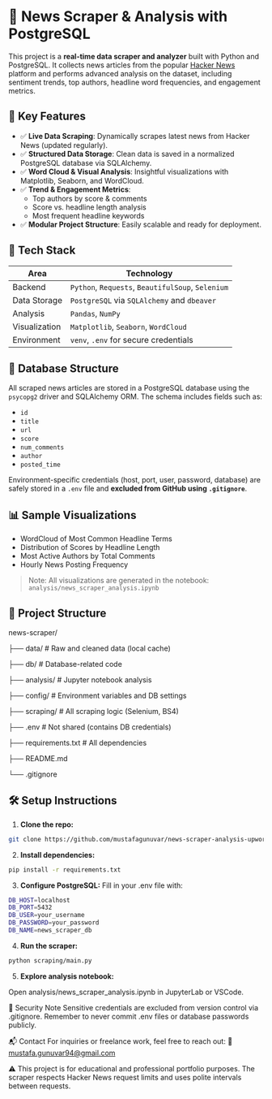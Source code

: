 # 📰 News Scraper & Analysis with PostgreSQL

This project is a **real-time data scraper and analyzer** built with Python and PostgreSQL. It collects news articles from the popular [Hacker News](https://news.ycombinator.com/) platform and performs advanced analysis on the dataset, including sentiment trends, top authors, headline word frequencies, and engagement metrics.

## 🚀 Key Features

- ✅ **Live Data Scraping**: Dynamically scrapes latest news from Hacker News (updated regularly).
- ✅ **Structured Data Storage**: Clean data is saved in a normalized PostgreSQL database via SQLAlchemy.
- ✅ **Word Cloud & Visual Analysis**: Insightful visualizations with Matplotlib, Seaborn, and WordCloud.
- ✅ **Trend & Engagement Metrics**:
  - Top authors by score & comments
  - Score vs. headline length analysis
  - Most frequent headline keywords
- ✅ **Modular Project Structure**: Easily scalable and ready for deployment.

## 🧱 Tech Stack

| Area | Technology |
|------|------------|
| Backend | `Python`, `Requests`, `BeautifulSoup`, `Selenium` |
| Data Storage | `PostgreSQL` via `SQLAlchemy` and `dbeaver` |
| Analysis | `Pandas`, `NumPy` |
| Visualization | `Matplotlib`, `Seaborn`, `WordCloud` |
| Environment | `venv`, `.env` for secure credentials |

## 🧮 Database Structure

All scraped news articles are stored in a PostgreSQL database using the `psycopg2` driver and SQLAlchemy ORM. The schema includes fields such as:

- `id`
- `title`
- `url`
- `score`
- `num_comments`
- `author`
- `posted_time`

Environment-specific credentials (host, port, user, password, database) are safely stored in a `.env` file and **excluded from GitHub using `.gitignore`**.

## 📊 Sample Visualizations

- WordCloud of Most Common Headline Terms  
- Distribution of Scores by Headline Length  
- Most Active Authors by Total Comments  
- Hourly News Posting Frequency

> Note: All visualizations are generated in the notebook:  
> `analysis/news_scraper_analysis.ipynb`

## 📁 Project Structure

news-scraper/

├── data/ # Raw and cleaned data (local cache)

├── db/ # Database-related code

├── analysis/ # Jupyter notebook analysis

├── config/ # Environment variables and DB settings

├── scraping/ # All scraping logic (Selenium, BS4)

├── .env # Not shared (contains DB credentials)

├── requirements.txt # All dependencies

├── README.md

└── .gitignore

## 🛠️ Setup Instructions

1. **Clone the repo:**
```bash
git clone https://github.com/mustafagunuvar/news-scraper-analysis-upwork.git
```
2. **Install dependencies:**
```bash
pip install -r requirements.txt
```
3. **Configure PostgreSQL:**
Fill in your .env file with:
```bash
DB_HOST=localhost
DB_PORT=5432
DB_USER=your_username
DB_PASSWORD=your_password
DB_NAME=news_scraper_db
```
4. **Run the scraper:**
```bash
python scraping/main.py
```
5. **Explore analysis notebook:**

Open analysis/news_scraper_analysis.ipynb in JupyterLab or VSCode.

🔐 Security Note
Sensitive credentials are excluded from version control via .gitignore.
Remember to never commit .env files or database passwords publicly.

📬 Contact
For inquiries or freelance work, feel free to reach out:
📧 mustafa.gunuvar94@gmail.com

⚠️ This project is for educational and professional portfolio purposes. The scraper respects Hacker News request limits and uses polite intervals between requests.





